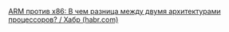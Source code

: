 [ARM против x86: В чем разница между двумя архитектурами процессоров? / Хабр (habr.com)](https://habr.com/ru/companies/droider/articles/519732/)